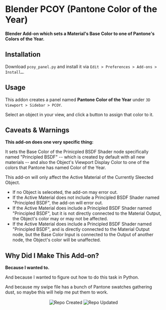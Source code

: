 # Blender PCOY (Pantone Color of the Year)

**Blender Add-on which sets a Material's Base Color to one of Pantone's Colors of the Year.**

<!-- ![Blender QLE Screenshot](https://github.com/don1138/blender-qmm/blob/main/blender-qmm.jpg) -->

## Installation

Download ``pcoy_panel.py`` and install it via ``Edit > Preferences > Add-ons > Install…``.

## Usage

This addon creates a panel named **Pantone Color of the Year** under ``3D Viewport > Sidebar > PCOY``.

Select an object in your view, and click a button to assign that color to it.

## Caveats & Warnings

**This add-on does one very specific thing:**

It sets the Base Color of the Prinicpled BSDF Shader node specifically named "Principled BSDF" -- which is created by default with all new materials -- and also the Object's Viewport Display Color to one of the colors that Pantone has named Color of the Year.

This add-on will only affect the Active Material of the Currently Sleected Object.

- If no Object is seleceted, the add-on may error out.
- If the Active Material does not include a Principled BSDF Shader named "Principled BSDF", the add-on will error out.
- If the Active Material does include a Principled BSDF Shader named "Principled BSDF", but it is not directly connected to the Material Output, the Object's color may or may not be affected.
- If the Active Material does include a Principled BSDF Shader named "Principled BSDF", and is directly connected to the Material Output node, but the Base Color Input is connected to the Output of another node, the Object's color will be unaffected.

## Why Did I Make This Add-on?

**Because I wanted to.**

And because I wanted to figure out how to do this task in Python.

And because my swipe file has a bunch of Pantone swatches gathering dust, so maybe this will help me put them to work.

<!-- ## Online Presence

- [Artstation](https://www.artstation.com/marketplace/p/p88LG/blender-qmm-quick-metal-materials)
- [Blender Addons](https://blender-addons.org/quick-metal-materials/)
- [Blender Artists Thread](https://blenderartists.org/t/blender-qmm-quick-metal-materials-free-addon/1290433)
- [Gumroad](https://gumroad.com/l/blender-qmm) -->

<p align="center">
  <img align="center" src="https://badges.pufler.dev/created/don1138/blender-pcoy?style=for-the-badge&colorA=222&colorB=48684b" alt="Repo Created">
  <img align="center" src="https://badges.pufler.dev/updated/don1138/blender-pcoy?style=for-the-badge&colorA=222&colorB=48684b" alt="Repo Updated">
</p>

